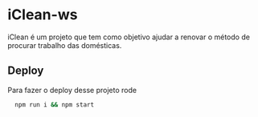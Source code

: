# iClean-ws

iClean é um projeto que tem como objetivo ajudar a renovar o método de procurar trabalho das 
domésticas.


## Deploy

Para fazer o deploy desse projeto rode

```bash
  npm run i && npm start
```


